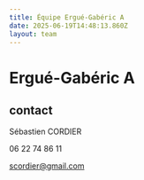 ```yaml
---
title: Équipe Ergué-Gabéric A
date: 2025-06-19T14:48:13.860Z
layout: team
---
```


# Ergué-Gabéric A



## contact 

Sébastien CORDIER

06 22 74 86 11

scordier@gmail.com

